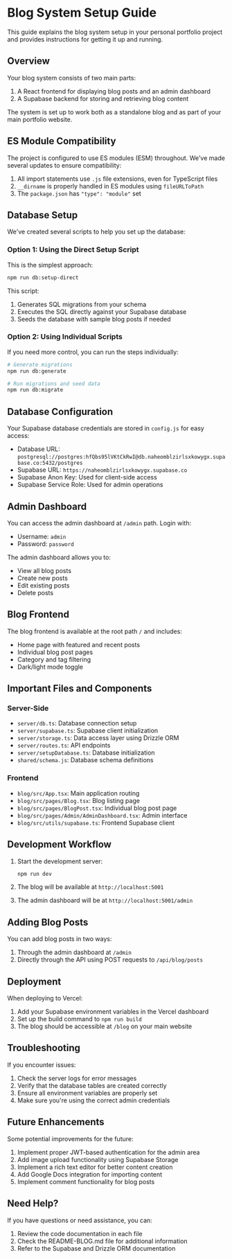 # Blog System Setup Guide

This guide explains the blog system setup in your personal portfolio project and provides instructions for getting it up and running.

## Overview

Your blog system consists of two main parts:
1. A React frontend for displaying blog posts and an admin dashboard
2. A Supabase backend for storing and retrieving blog content

The system is set up to work both as a standalone blog and as part of your main portfolio website.

## ES Module Compatibility

The project is configured to use ES modules (ESM) throughout. We've made several updates to ensure compatibility:

1. All import statements use `.js` file extensions, even for TypeScript files
2. `__dirname` is properly handled in ES modules using `fileURLToPath`
3. The `package.json` has `"type": "module"` set

## Database Setup

We've created several scripts to help you set up the database:

### Option 1: Using the Direct Setup Script

This is the simplest approach:

```bash
npm run db:setup-direct
```

This script:
1. Generates SQL migrations from your schema
2. Executes the SQL directly against your Supabase database
3. Seeds the database with sample blog posts if needed

### Option 2: Using Individual Scripts

If you need more control, you can run the steps individually:

```bash
# Generate migrations
npm run db:generate

# Run migrations and seed data
npm run db:migrate
```

## Database Configuration

Your Supabase database credentials are stored in `config.js` for easy access:

- Database URL: `postgresql://postgres:hfQbs95lVKtCkRwI@db.naheomblzirlsxkowygx.supabase.co:5432/postgres`
- Supabase URL: `https://naheomblzirlsxkowygx.supabase.co`
- Supabase Anon Key: Used for client-side access
- Supabase Service Role: Used for admin operations

## Admin Dashboard

You can access the admin dashboard at `/admin` path. Login with:
- Username: `admin`
- Password: `password`

The admin dashboard allows you to:
- View all blog posts
- Create new posts
- Edit existing posts
- Delete posts

## Blog Frontend

The blog frontend is available at the root path `/` and includes:
- Home page with featured and recent posts
- Individual blog post pages
- Category and tag filtering
- Dark/light mode toggle

## Important Files and Components

### Server-Side

- `server/db.ts`: Database connection setup
- `server/supabase.ts`: Supabase client initialization
- `server/storage.ts`: Data access layer using Drizzle ORM
- `server/routes.ts`: API endpoints
- `server/setupDatabase.ts`: Database initialization
- `shared/schema.js`: Database schema definitions

### Frontend

- `blog/src/App.tsx`: Main application routing
- `blog/src/pages/Blog.tsx`: Blog listing page
- `blog/src/pages/BlogPost.tsx`: Individual blog post page
- `blog/src/pages/Admin/AdminDashboard.tsx`: Admin interface
- `blog/src/utils/supabase.ts`: Frontend Supabase client

## Development Workflow

1. Start the development server:
   ```bash
   npm run dev
   ```

2. The blog will be available at `http://localhost:5001`
3. The admin dashboard will be at `http://localhost:5001/admin`

## Adding Blog Posts

You can add blog posts in two ways:

1. Through the admin dashboard at `/admin`
2. Directly through the API using POST requests to `/api/blog/posts`

## Deployment

When deploying to Vercel:

1. Add your Supabase environment variables in the Vercel dashboard
2. Set up the build command to `npm run build`
3. The blog should be accessible at `/blog` on your main website

## Troubleshooting

If you encounter issues:

1. Check the server logs for error messages
2. Verify that the database tables are created correctly
3. Ensure all environment variables are properly set
4. Make sure you're using the correct admin credentials

## Future Enhancements

Some potential improvements for the future:

1. Implement proper JWT-based authentication for the admin area
2. Add image upload functionality using Supabase Storage
3. Implement a rich text editor for better content creation
4. Add Google Docs integration for importing content
5. Implement comment functionality for blog posts

## Need Help?

If you have questions or need assistance, you can:
1. Review the code documentation in each file
2. Check the README-BLOG.md file for additional information
3. Refer to the Supabase and Drizzle ORM documentation
